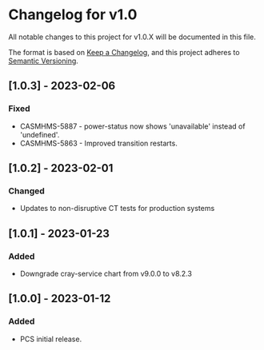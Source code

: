 # Changelog for v1.0

All notable changes to this project for v1.0.X will be documented in this file.

The format is based on [Keep a Changelog](https://keepachangelog.com/en/1.0.0/),
and this project adheres to [Semantic Versioning](https://semver.org/spec/v2.0.0.html).

## [1.0.3] - 2023-02-06

### Fixed
- CASMHMS-5887 - power-status now shows 'unavailable' instead of 'undefined'.
- CASMHMS-5863 - Improved transition restarts.

## [1.0.2] - 2023-02-01

### Changed
- Updates to non-disruptive CT tests for production systems

## [1.0.1] - 2023-01-23

### Added
- Downgrade cray-service chart from v9.0.0 to v8.2.3

## [1.0.0] - 2023-01-12

### Added
- PCS initial release.
